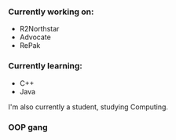 ### Currently working on:
- R2Northstar
- Advocate
- RePak

### Currently learning:
- C++
- Java

I'm also currently a student, studying Computing.

### **OOP gang**

